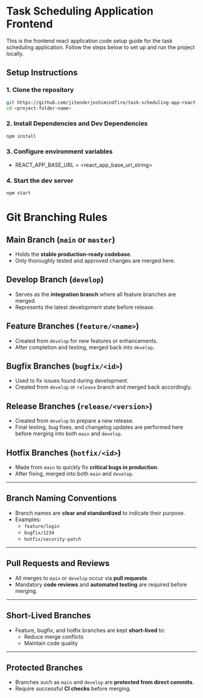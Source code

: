# Task Scheduling Application Frontend

This is the frontend react application code setup guide for the task scheduling application. Follow the steps below to set up and run the project locally.

## Setup Instructions

### 1. Clone the repository

```bash
git https://github.com/jitenderjoshimindfire/task-scheduling-app-react
cd <project-folder-name>
```

### 2. Install Dependencies and Dev Dependencies

```bash
npm install
```

### 3. Configure environment variables

- REACT_APP_BASE_URL = <react_app_base_url_string>

### 4. Start the dev server

```bash
npm start
```

# Git Branching Rules

## Main Branch (`main` or `master`)

- Holds the **stable production-ready codebase**.
- Only thoroughly tested and approved changes are merged here.

## Develop Branch (`develop`)

- Serves as the **integration branch** where all feature branches are merged.
- Represents the latest development state before release.

## Feature Branches (`feature/<name>`)

- Created from `develop` for new features or enhancements.
- After completion and testing, merged back into `develop`.

## Bugfix Branches (`bugfix/<id>`)

- Used to fix issues found during development.
- Created from `develop` or `release` branch and merged back accordingly.

## Release Branches (`release/<version>`)

- Created from `develop` to prepare a new release.
- Final testing, bug fixes, and changelog updates are performed here before merging into both `main` and `develop`.

## Hotfix Branches (`hotfix/<id>`)

- Made from `main` to quickly fix **critical bugs in production**.
- After fixing, merged into both `main` and `develop`.

---

## Branch Naming Conventions

- Branch names are **clear and standardized** to indicate their purpose.
- Examples:
  - `feature/login`
  - `bugfix/1234`
  - `hotfix/security-patch`

---

## Pull Requests and Reviews

- All merges to `main` or `develop` occur via **pull requests**.
- Mandatory **code reviews** and **automated testing** are required before merging.

---

## Short-Lived Branches

- Feature, bugfix, and hotfix branches are kept **short-lived** to:
  - Reduce merge conflicts
  - Maintain code quality

---

## Protected Branches

- Branches such as `main` and `develop` are **protected from direct commits**.
- Require successful **CI checks** before merging.
